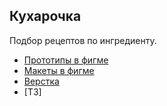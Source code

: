 ## Кухарочка

Подбор рецептов по ингредиенту.

- [Прототипы в фигме](https://www.figma.com/file/URAZrYdHsdsEqdTxTWLzKn/%D0%9A%D1%83%D1%85%D0%B0%D1%80%D0%BE%D1%87%D0%BA%D0%B0?node-id=0%3A1&t=oH3JfmXColSx4nQF-1)
- [Макеты в фигме](https://www.figma.com/file/iHyAcHTs8VhCYDhZWIbvYX/%D0%9A%D1%83%D1%85%D0%B0%D1%80%D0%BE%D1%87%D0%BA%D0%B0-(Copy)?node-id=0%3A1&t=FmugV0YzIjJ2z4Mv-1)
- [Верстка](http://v912850r.beget.tech/kuharochka/main.html)
- [ТЗ]